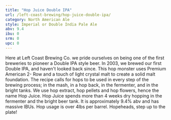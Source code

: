 ```yaml
---
title: "Hop Juice Double IPA"
url: /left-coast-brewing/hop-juice-double-ipa/
category: North American Ale
style: Imperial or Double India Pale Ale
abv: 9.4
ibu: 0
srm: 0
upc: 0
---
```

Here at Left Coast Brewing Co. we pride ourselves on being one of the first breweries to pioneer a Double IPA style beer. In 2003, we brewed our first Double IPA, and haven't looked back since. This hop monster uses Premium American 2- Row and a touch of light crystal malt to create a solid malt foundation. The recipe calls for hops to be used in every step of the brewing process; in the mash, in a hop back, in the fermenter, and in the bright tanks. We use hop extract, hop pellets and hop flowers, hence the name Hop Juice. Hop Juice spends more than 4 weeks dry hopping in the fermenter and the bright beer tank. It is approximately 9.4% abv and has massive IBUs. Hop usage is over 4lbs per barrel. Hopeheads, step up to the plate!
